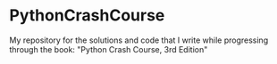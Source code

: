 # PythonCrashCourse
My repository for the solutions and code that I write while progressing through the book: "Python Crash Course, 3rd Edition"
